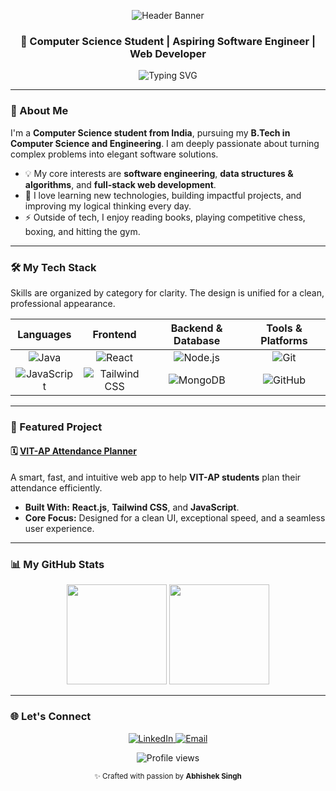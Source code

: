 <p align="center">
  <img src="https://capsule-render.vercel.app/api?type=waving&color=0E75B6&height=280&section=header&text=Abhishek%20Singh&fontSize=80&fontColor=ffffff&animation=fadeIn&fontAlignY=35" alt="Header Banner"/>
</p>

<div align="center">

<h3 align="center">🚀 Computer Science Student | Aspiring Software Engineer | Web Developer</h3>

<p align="center">
  <img src="https://readme-typing-svg.herokuapp.com?font=Fira+Code&weight=500&pause=1000&color=0E75B6&center=true&vCenter=true&width=435&lines=Full+Stack+Developer;Java+%7C+React+%7C+DSA+Lover;Always+Learning+Something+New" alt="Typing SVG" />
</p>

</div>

---

### 🌱 About Me

I'm a **Computer Science student from India**, pursuing my **B.Tech in Computer Science and Engineering**. I am deeply passionate about turning complex problems into elegant software solutions.

-   💡 My core interests are **software engineering**, **data structures & algorithms**, and **full-stack web development**.
-   🎯 I love learning new technologies, building impactful projects, and improving my logical thinking every day.
-   ⚡ Outside of tech, I enjoy reading books, playing competitive chess, boxing, and hitting the gym.

---

### 🛠️ My Tech Stack

Skills are organized by category for clarity. The design is unified for a clean, professional appearance.

<div align="center">

| Languages | Frontend | Backend & Database | Tools & Platforms |
| :---: | :---: | :---: | :---: |
| <img src="https://img.shields.io/badge/Java-ED8B00?style=for-the-badge&logo=java&logoColor=white" alt="Java"/> | <img src="https://img.shields.io/badge/React-20232A?style=for-the-badge&logo=react&logoColor=61DAFB" alt="React"/> | <img src="https://img.shields.io/badge/Node.js-339933?style=for-the-badge&logo=node.js&logoColor=white" alt="Node.js"/> | <img src="https://img.shields.io/badge/Git-F05032?style=for-the-badge&logo=git&logoColor=white" alt="Git"/> |
| <img src="https://img.shields.io/badge/JavaScript-F7DF1E?style=for-the-badge&logo=javascript&logoColor=black" alt="JavaScript"/> | <img src="https://img.shields.io/badge/Tailwind_CSS-38B2AC?style=for-the-badge&logo=tailwind-css&logoColor=white" alt="Tailwind CSS"/> | <img src="https://img.shields.io/badge/MongoDB-47A248?style=for-the-badge&logo=mongodb&logoColor=white" alt="MongoDB"/> | <img src="https://img.shields.io/badge/GitHub-181717?style=for-the-badge&logo=github&logoColor=white" alt="GitHub"/> |

</div>

---

### 🧩 Featured Project

#### 🗓️ [VIT-AP Attendance Planner](https://vit-ap-attendance-planner.vercel.app/)
A smart, fast, and intuitive web app to help **VIT-AP students** plan their attendance efficiently.
-   **Built With:** **React.js**, **Tailwind CSS**, and **JavaScript**.
-   **Core Focus:** Designed for a clean UI, exceptional speed, and a seamless user experience.

---

### 📊 My GitHub Stats

<p align="center">
  <img src="https://github-readme-stats.vercel.app/api?username=Ralblast&show_icons=true&theme=tokyonight&hide_border=true&border_radius=10&count_private=true" height="160px" />
  <img src="https://streak-stats.demolab.com?user=Ralblast&theme=tokyonight&hide_border=true&border_radius=10" height="160px" />
</p>

---

### 🌐 Let's Connect

<p align="center">
  <a href="https://www.linkedin.com/in/abhisheksingh7566" target="_blank">
    <img src="https://img.shields.io/badge/LinkedIn-0A66C2?style=for-the-badge&logo=linkedin&logoColor=white" alt="LinkedIn"/>
  </a>
  <a href="mailto:abhisheksingh708226@gmail.com" target="_blank">
    <img src="https://img.shields.io/badge/Email-D14836?style=for-the-badge&logo=gmail&logoColor=white" alt="Email"/>
  </a>
</p>

<p align="center">
  <img src="https://komarev.com/ghpvc/?username=abhisheksingh7566&color=0E75B6&style=flat-square&label=Profile+Views" alt="Profile views"/>
</p>

<p align="center">
  <small>✨ Crafted with passion by <b>Abhishek Singh</b></small>
</p>
